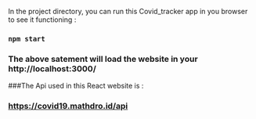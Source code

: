 In the project directory, you can run this Covid_tracker app in you browser to see it functioning :

### `npm start` 

### The above satement will  load the website in your  http://localhost:3000/

###The Api used in this React website is :
### https://covid19.mathdro.id/api


